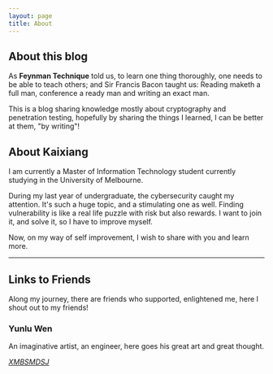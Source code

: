 ```yaml
---
layout: page
title: About
---
```


## About this blog

As **Feynman Technique** told us, to learn one thing thoroughly, one needs to be able to teach others; and Sir Francis Bacon taught us: Reading maketh a full man, conference a ready man and writing an exact man.

This is a blog sharing knowledge mostly about cryptography and penetration testing, hopefully by sharing the things I learned, I can be better at them, "by writing"!

## About Kaixiang

I am currently a Master of Information Technology student currently studying in the University of Melbourne. 

During my last year of undergraduate, the cybersecurity caught my attention. It's such a huge topic, and a stimulating one as well. Finding vulnerability is like a real life puzzle with risk but also rewards. I want to join it, and solve it, so I have to improve myself.

Now, on my way of self improvement, I wish to share with you and learn more.

---

## Links to Friends

Along my journey, there are friends who supported, enlightened me, here I shout out to my friends!

### Yunlu Wen

An imaginative artist, an engineer, here goes his great art and great thought.

<a href="http://www.xmbsmdsj.com"><i class="fas fa-camera-retro"> XMBSMDSJ</i></a>